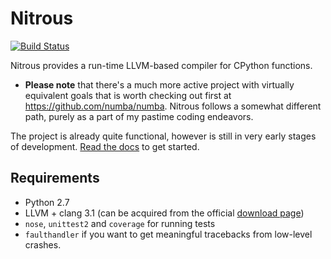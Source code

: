 Nitrous
=======

[![Build Status](https://secure.travis-ci.org/dtcaciuc/nitrous.png)](http://travis-ci.org/dtcaciuc/nitrous)

Nitrous provides a run-time LLVM-based compiler for CPython functions.

* **Please note** that there's a much more active project with virtually equivalent goals that is worth checking out first at <https://github.com/numba/numba>. Nitrous follows a somewhat different path, purely as a part of my pastime coding endeavors.

The project is already quite functional, however is still in very early stages of development. [Read the docs](http://nitrous.readthedocs.org/en/latest/) to get started.

Requirements
------------

* Python 2.7
* LLVM + clang 3.1 (can be acquired from the official [download page](http://llvm.org/releases/download.html))
* `nose`, `unittest2` and `coverage` for running tests
* `faulthandler` if you want to get meaningful tracebacks from low-level crashes.